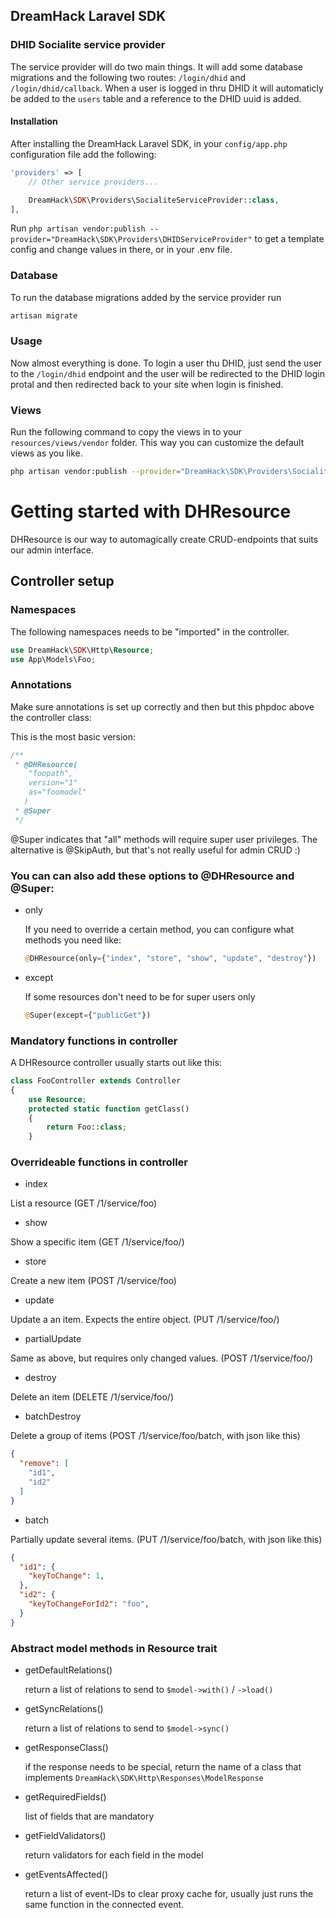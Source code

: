 ## DreamHack Laravel SDK

### DHID Socialite service provider
The service provider will do two main things. It will add some database migrations and the following two routes: `/login/dhid` and `/login/dhid/callback`. 
When a user is logged in thru DHID it will automaticly be added to the `users` table and a reference to the DHID uuid is added.

#### Installation
After installing the DreamHack Laravel SDK, in your `config/app.php` configuration file add the following:

```php
'providers' => [
    // Other service providers...

	DreamHack\SDK\Providers\SocialiteServiceProvider::class,
],
```
Run `php artisan vendor:publish --provider="DreamHack\SDK\Providers\DHIDServiceProvider"` to get a template config and change values in there, or in your .env file.

### Database
To run the database migrations added by the service provider run

```bash
artisan migrate
```

### Usage
Now almost everything is done. 
To login a user thu DHID, just send the user to the `/login/dhid` endpoint and the user will be redirected to the DHID login protal and then redirected back to your site when login is finished.

### Views
Run the following command to copy the views in to your `resources/views/vendor` folder. This way you can customize the default views as you like.

```bash
php artisan vendor:publish --provider="DreamHack\SDK\Providers\SocialiteServiceProvider"
```

# Getting started with DHResource
DHResource is our way to automagically create CRUD-endpoints that suits our admin interface.

## Controller setup

### Namespaces
The following namespaces needs to be "imported" in the controller.

```php
use DreamHack\SDK\Http\Resource;
use App\Models\Foo;
```

### Annotations
Make sure annotations is set up correctly and then but this phpdoc above the controller class:

This is the most basic version:

```php
/**
 * @DHResource(
    "foopath",
    version="1"
    as="foomodel"
   )
 * @Super
 */
```

@Super indicates that "all" methods will require super user privileges.
The alternative is @SkipAuth, but that's not really useful for admin CRUD :)

### You can can also add these options to @DHResource and @Super:

 * only

   If you need to override a certain method, you can configure what methods you need like:

   ```php
   @DHResource(only={"index", "store", "show", "update", "destroy"})
   ```

 * except

   If some resources don't need to be for super users only

   ```php
   @Super(except={"publicGet"})
   ```

### Mandatory functions in controller
A DHResource controller usually starts out like this:

```php
class FooController extends Controller
{
    use Resource;
    protected static function getClass()
    {
        return Foo::class;
    }
```

### Overrideable functions in controller

 * index

 List a resource (GET /1/service/foo)
 
 * show

 Show a specific item (GET /1/service/foo/<id>)

 * store

 Create a new item (POST /1/service/foo)

 * update

 Update a an item. Expects the entire object. (PUT /1/service/foo/<id>)

 * partialUpdate

 Same as above, but requires only changed values. (POST /1/service/foo/<id>)

 * destroy

 Delete an item (DELETE /1/service/foo/<id>)

 * batchDestroy

 Delete a group of items (POST /1/service/foo/batch, with json like this)

 ```json
 {
   "remove": [
     "id1",
     "id2"
   ]
 }
 ```

 * batch

 Partially update several items. (PUT /1/service/foo/batch, with json like this)

 ```json
 {
   "id1": {
     "keyToChange": 1,
   },
   "id2": {
     "keyToChangeForId2": "foo",
   }
 }
 ```

### Abstract model methods in Resource trait

 * getDefaultRelations()

   return a list of relations to send to `$model->with()` / `->load()`

 * getSyncRelations()

   return a list of relations to send to `$model->sync()`

 * getResponseClass()

   if the response needs to be special, return the name of a class that implements `DreamHack\SDK\Http\Responses\ModelResponse`

 * getRequiredFields()

   list of fields that are mandatory

 * getFieldValidators()

   return validators for each field in the model

 * getEventsAffected()

   return a list of event-IDs to clear proxy cache for, usually just runs the same function in the connected event.
